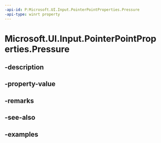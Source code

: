 ```yaml
---
-api-id: P:Microsoft.UI.Input.PointerPointProperties.Pressure
-api-type: winrt property
---
```


# Microsoft.UI.Input.PointerPointProperties.Pressure

<!--
public float Pressure { get; }
-->


## -description

## -property-value

## -remarks

## -see-also

## -examples


